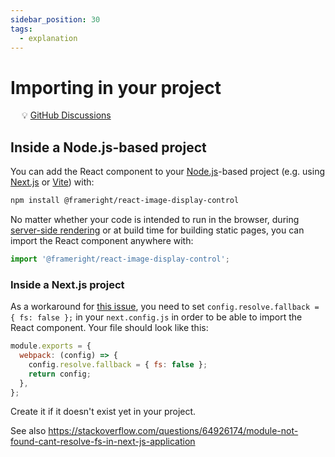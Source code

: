 ```yaml
---
sidebar_position: 30
tags:
  - explanation
---
```


# Importing in your project

&emsp; :bulb: [GitHub Discussions](https://github.com/Frameright/react-image-display-control/discussions)

## Inside a Node.js-based project

You can add the React component to your [Node.js](https://nodejs.org/en)-based
project (e.g. using [Next.js](https://nextjs.org/) or
[Vite](https://vitejs.dev/)) with:

```bash
npm install @frameright/react-image-display-control
```

No matter whether your code is intended to run in the browser, during
[server-side rendering](ssr.md) or at build time for building static pages, you
can import the React component anywhere with:

```js
import '@frameright/react-image-display-control';
```

### Inside a Next.js project

As a workaround for
[this issue](https://github.com/Frameright/image-display-control-metadata-parser/issues/3),
you need to set `config.resolve.fallback = { fs: false };` in your
`next.config.js` in order to be able to import the React component. Your file
should look like this:

```js title=next.config.js
module.exports = {
  webpack: (config) => {
    config.resolve.fallback = { fs: false };
    return config;
  },
};
```

Create it if it doesn't exist yet in your project.

See also
https://stackoverflow.com/questions/64926174/module-not-found-cant-resolve-fs-in-next-js-application
